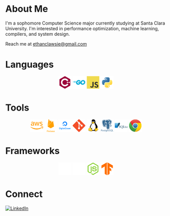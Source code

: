 # About Me

I'm a sophomore Computer Science major currently studying at Santa Clara University. I'm interested in performance optimization, machine learning, compilers, and system design.

Reach me at ethanclawsie@gmail.com

# Languages

<p align="center">
  <img src="icons/cpp.svg" alt="C++" width="40" height="40">
  <img src="icons/go.svg" alt="Go" width="40" height="40">
  <img src="icons/javascript.svg" alt="Javascript" width="40" height="40">
  <img src="icons/python.svg" alt="Python" width="40" height="40">
</p>

# Tools

<p align="center">
  <img src="icons/aws.svg" alt="AWS (Lambda, EC2, S3)" width="40" height="40">
  <img src="icons/firebase.svg" alt="Firebase" width="40" height="40">
  <img src="icons/digitalocean.svg" alt="Digital Ocean" width="40" height="40">
  <img src="icons/git.svg" alt="Git" width="40" height="40">
  <img src="icons/linux.svg" alt="Linux" width="40" height="40">
  <img src="icons/postgres.svg" alt="PostgreSQL" width="40" height="40">
  <img src="icons/sqlite.svg" alt="Sqlite" width="40" height="40">
  <img src="icons/chrome.svg" alt="Chrome Extension Development" width="40" height="40">
</p>

# Frameworks

<p align="center">
  <img src="icons/download.svg" alt="Express" width="40" height="40">
  <img src="icons/download-2.svg" alt="Flask" width="40" height="40">
  <img src="icons/node.svg" alt="Node" width="40" height="40">
  <img src="icons/tensorflow.svg" alt="Tensorflow" width="40" height="40">
</p>

# Connect

[![LinkedIn](https://img.shields.io/badge/LinkedIn-%230077B5.svg?logo=linkedin&logoColor=white)](https://linkedin.com/in/ethanclawsie)
